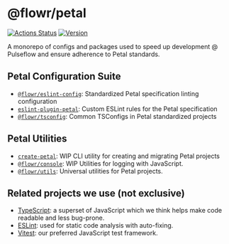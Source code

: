 # @flowr/petal

[![Actions Status](https://github.com/pulseflow/petal/workflows/Tests/badge.svg)](https://github.com/pulseflow/petal/actions)
[![Version](https://img.shields.io/npm/v/@flowr/utils.svg)](https://www.npmjs.com/package/@flowr/utils)

A monorepo of configs and packages used to speed up development @ Pulseflow and ensure adherence to Petal standards.

## Petal Configuration Suite

- [`@flowr/eslint-config`](./packages/eslint-config): Standardized Petal specification linting configuration
- [`eslint-plugin-petal`](./packages/petal-plugin): Custom ESLint rules for the Petal specification
- [`@flowr/tsconfig`](./packages/tsconfig): Common TSConfigs in Petal standardized projects

## Petal Utilities

- [`create-petal`](./packages/create-petal): WIP CLI utility for creating and migrating Petal projects
- [`@flowr/console`](./packages/console): WIP Utilities for logging with JavaScript.
- [`@flowr/utils`](./packages/utils): Universal utilities for Petal projects.

## Related projects we use (not exclusive)

- [TypeScript]: a superset of JavaScript which we think helps make code readable and less bug-prone.
- [ESLint]: used for static code analysis with auto-fixing.
- [Vitest]: our preferred JavaScript test framework.

[eslint]: https://eslint.org/
[typescript]: https://www.typescriptlang.org/
[vitest]: https://vitest.dev/
